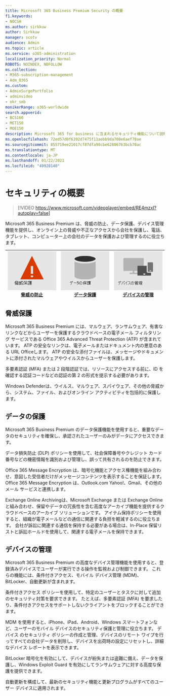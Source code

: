 ```yaml
---
title: Microsoft 365 Business Premium Security の概要
f1.keywords:
- NOCSH
ms.author: sirkkuw
author: Sirkkuw
manager: scotv
audience: Admin
ms.topic: article
ms.service: o365-administration
localization_priority: Normal
ROBOTS: NOINDEX, NOFOLLOW
ms.collection:
- M365-subscription-management
- Adm_O365
ms.custom:
- AdminSurgePortfolio
- adminvideo
- okr_smb
monikerRange: o365-worldwide
search.appverid:
- BCS160
- MET150
- MOE150
description: Microsoft 365 for business に含まれるセキュリティ機能について説明します。
ms.openlocfilehash: 72ed57d0f6392d7475f11aebb9da700e6aef78ae
ms.sourcegitcommit: 855719ee21017cf87dfa98cbe62806763bcb78ac
ms.translationtype: MT
ms.contentlocale: ja-JP
ms.lasthandoff: 01/22/2021
ms.locfileid: "49928140"
---
```

# <a name="overview-of-security"></a>セキュリティの概要

> [!VIDEO https://www.microsoft.com/videoplayer/embed/RE4mzxI?autoplay=false]

Microsoft 365 Business Premium は、脅威の防止、データ保護、デバイス管理機能を提供し、オンライン上の脅威や不正なアクセスから会社を保護し、電話、タブレット、コンピューター上の会社のデータを保護および管理するのに役立ちます。

|![脅威の防止](../media/m365-business-security-threat-protection.png)<br/>[脅威の防止](#threat-protection)|![クライアントとの共同作業](../media/m365-business-security-data-protection.png) <br/>[データ保護](#data-protection) | ![デバイス管理](../media/m365-business-security-device-management.png) <br/>[デバイスの管理](#device-management) |
|--|--|--|

## <a name="threat-protection"></a>脅威保護

Microsoft 365 Business Premium には、マルウェア、ランサムウェア、有害なリンクなどからユーザーを保護するクラウドベースの電子メール フィルタリング サービスである Office 365 Advanced Threat Protection (ATP) が含まれています。 ATP の安全なリンクは、電子メールまたはドキュメント内の悪意のある URL Officeします。 ATP の安全な添付ファイルは、メッセージやドキュメントに添付されたマルウェアやウイルスからユーザーを保護します。

多要素認証 (MFA) または 2 段階認証では、リソースにアクセスする前に、ID を確認する認証コードなどの認証の第 2 の形式を提示する必要があります。  

Windows Defenderは、ウイルス、マルウェア、スパイウェア、その他の脅威から、システム、ファイル、およびオンライン アクティビティを包括的に保護します。

## <a name="data-protection"></a>データの保護

Microsoft 365 Business Premium のデータ保護機能を使用すると、重要なデータのセキュリティを確保し、承認されたユーザーのみがデータにアクセスできます。

データ損失防止 (DLP) ポリシーを使用して、社会保障番号やクレジット カード番号などの機密情報を識別および管理し、誤って共有されるのを防止できます。 

Office 365 Message Encryption は、暗号化機能とアクセス権機能を組み合わせ、意図した受信者だけがメッセージコンテンツを表示することを保証します。 Office 365 Message Encryption は、Outlook.com Yahoo!、Gmail、その他のメール サービスと連携します。

Exchange Online Archivingは、Microsoft Exchange または Exchange Online と組み合わせ、保留やデータの冗長性を含む高度なアーカイブ機能を提供するクラウドベースのアーカイブ ソリューションです。 アイテム保持ポリシーを使用すると、組織が電子メールなどの通信に関連する負担を軽減するのに役立ちます。 会社が訴訟に関連する通信を保持する必要がある場合は、In-Place 保留リストと訴訟ホールドを使用して、関連する電子メールを保持できます。

## <a name="device-management"></a>デバイスの管理

Microsoft 365 Business Premium の高度なデバイス管理機能を使用すると、登録済みデバイスでユーザーが実行できる操作を監視および制御できます。 これらの機能には、条件付きアクセス、モバイル デバイス管理 (MDM)、BitLocker、自動更新が含まれます。

条件付きアクセス ポリシーを使用して、特定のユーザーとタスクに対して追加のセキュリティ対策を要求できます。 たとえば、多要素認証 (MFA) を要求したり、条件付きアクセスをサポートしないクライアントをブロックすることができます。

MDM を使用すると、iPhone、iPad、Android、Windows スマートフォンなど、ユーザーのモバイル デバイスのセキュリティ保護と管理に役立ちます。 デバイス のセキュリティ ポリシーの作成と管理、デバイスのリモート ワイプを行ってすべての会社データを削除し、デバイスを出荷時の設定にリセットし、詳細なデバイス レポートを表示できます。 

BitLocker 暗号化を有効にして、デバイスが紛失または盗難に備え、データを保護し、Windows Exploit Guard を有効にしてランサムウェアに対する高度な保護を提供できます。

自動更新を構成して、最新のセキュリティ機能と更新プログラムがすべてのユーザー デバイスに適用されます。 
